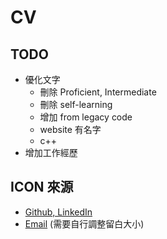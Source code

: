 # CV

## TODO

- 優化文字
  - 刪除 Proficient, Intermediate
  - 刪除 self-learning
  - 增加 from legacy code
  - website 有名字
  - c++
- 增加工作經歷

## ICON 來源

- [Github, LinkedIn](https://icons8.com/icons/set/github-linkedin-stackoverflow-twitter)
- [Email](https://www.iconpacks.net/free-icon/mail-5714.html) (需要自行調整留白大小)
